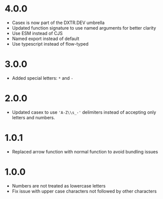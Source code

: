 # 4.0.0

* Casex is now part of the DXTR.DEV umbrella
* Updated function signature to use named arguments for better clarity
* Use ESM instead of CJS
* Named export instead of default
* Use typescript instead of flow-typed

# 3.0.0

* Added special letters: `*` and `-`

# 2.0.0

* Updated casex to use `'A-Z\\s_-'` delimiters instead of accepting only letters and numbers.

# 1.0.1

* Replaced arrow function with normal function to avoid bundling issues

# 1.0.0

* Numbers are not treated as lowercase letters
* Fix issue with upper case characters not followed by other characters
